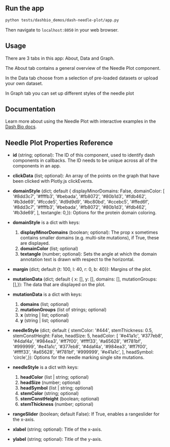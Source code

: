 ## Run the app

```bash
python tests/dashbio_demos/dash-needle-plot/app.py
```
Then navigate to `localhost:8050` in your web browser.

## Usage

There are 3 tabs in this app: About, Data and Graph.

The About tab contains a general overview of the Needle Plot component.

In the Data tab choose from a selection of pre-loaded datasets or upload your own dataset.

In Graph tab you can set up different styles of the needle plot

## Documentation

Learn more about using the Needle Plot with interactive examples in the [Dash Bio docs](https://dash.plotly.com/dash-bio/needleplot).

## Needle Plot Properties Reference

- **id** (string; optional): The ID of this component, used to identify dash components in callbacks. The ID needs to be unique across all of the components in an app. 

- **clickData** (list; optional): An array of the points on the graph that have been clicked with Plotly.js clickEvents.      

- **domainStyle** (dict; default { displayMinorDomains: False, domainColor: [ '#8dd3c7', '#ffffb3', '#bebada', '#fb8072', '#80b1d3', '#fdb462', '#b3de69', '#fccde5', '#d9d9d9', '#bc80bd', '#ccebc5', '#ffed6f', '#8dd3c7', '#ffffb3', '#bebada', '#fb8072', '#80b1d3', '#fdb462', '#b3de69', ], textangle: 0,}): Options for the protein domain coloring.      

- **domainStyle** is a dict with keys:
  1. **displayMinorDomains** (boolean; optional): The prop x sometimes contains smaller domains (e.g. multi-site mutations), if True, these are displayed.
  2. **domainColor** (list; optional)
  3. **textangle** (number; optional): Sets the angle at which the domain annotation text is drawn with respect to the horizontal.

- **margin** (dict; default {t: 100, l: 40, r: 0, b: 40}): Margins of the plot. 

- **mutationData** (dict; default { x: [], y: [], domains: [], mutationGroups: [],}): The data that are displayed on the plot.      

- **mutationData** is a dict with keys: 
    1. **domains** (list; optional) 
    2. **mutationGroups** (list of strings; optional)
    3. **x** (string | list; optional)
    4. **y** (string | list; optional)

- **needleStyle** (dict; default { stemColor: '#444', stemThickness: 0.5, stemConstHeight: False, headSize: 5, headColor: [ '#e41a1c', '#377eb8', '#4daf4a', '#984ea3', '#ff7f00', '#ffff33', '#a65628', '#f781bf', '#999999', '#e41a1c', '#377eb8', '#4daf4a', '#984ea3', '#ff7f00', '#ffff33', '#a65628', '#f781bf', '#999999', '#e41a1c', ], headSymbol: 'circle',}): Options for the needle marking single site mutations.

- **needleStyle** is a dict with keys:
    1. **headColor** (list | string; optional) 
    2. **headSize** (number; optional) 
    3. **headSymbol** (list | string; optional) 
    4. **stemColor** (string; optional) 
    5. **stemConstHeight** (boolean; optional)
    6. **stemThickness** (number; optional)

- **rangeSlider** (boolean; default False): If True, enables a rangeslider for the x-axis. 

- **xlabel** (string; optional): Title of the x-axis. 

- **ylabel** (string; optional): Title of the y-axis. 

